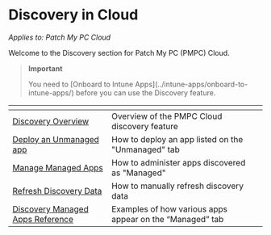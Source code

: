 # Discovery in Cloud

_Applies to: Patch My PC Cloud_

Welcome to the Discovery section for Patch My PC (PMPC) Cloud.

> **Important**
>
> You need to \[Onboard to Intune Apps]\(../intune-apps/onboard-to-intune-apps/) before you can use the Discovery feature.

<table data-view="cards"><thead><tr><th></th><th></th><th></th></tr></thead><tbody><tr><td><a href="overview-of-cloud-discovery.md">Discovery Overview</a></td><td>Overview of the PMPC Cloud discovery feature</td><td></td></tr><tr><td><a href="deploy-an-unmanaged-app-using-cloud.md">Deploy an Unmanaged app</a></td><td>How to deploy an app listed on the "Unmanaged" tab</td><td></td></tr><tr><td><a href="manage-cloud-managed-apps.md">Manage Managed Apps</a></td><td>How to administer apps discovered as "Managed"</td><td></td></tr><tr><td><a href="refresh-cloud-discovery-data.md">Refresh Discovery Data</a></td><td>How to manually refresh discovery data</td><td></td></tr><tr><td><a href="cloud-discovery-managed-apps-reference.md">Discovery Managed Apps Reference</a></td><td>Examples of how various apps appear on the “Managed” tab</td><td></td></tr></tbody></table>
